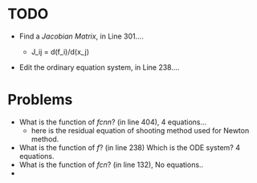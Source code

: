 # TODO
- Find a *Jacobian Matrix*, in Line 301....
   * J_ij = d(f_i)/d(x_j)

- Edit the ordinary equation system, in Line 238....

# Problems
- What is the function of *fcnn*? (in line 404), 4 equations...
  * here is the residual equation of shooting method used for Newton method.
- What is the function of *f*? (in line 238) Which is the ODE system? 4 equations.
- What is the function of *fcn*? (in line 132), No equations..
- 
